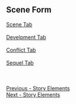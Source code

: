 ## Scene Form ##
[Scene Tab](Scene_Tab.md) <br/><br/>
[Develpment Tab](Develpment_Tab.md) <br/><br/>
[Conflict Tab](Conflict_Tab.md) <br/><br/>
[Sequel Tab](Sequel_Tab.md) <br/><br/>
 <br/>
 <br/>
[Previous - Story Elements](Story_Elements.md) <br/>
[Next - Story Elements](Story_Elements.md) <br/>
